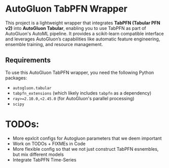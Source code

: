 # AutoGluon TabPFN Wrapper

This project is a lightweight wrapper that integrates **TabPFN (Tabular PFN v2)** into **AutoGluon Tabular**, enabling you to use TabPFN as part of AutoGluon's AutoML pipeline. It provides a scikit-learn compatible interface and leverages AutoGluon’s capabilities like automatic feature engineering, ensemble training, and resource management.

## Requirements

To use this AutoGluon TabPFN wrapper, you need the following Python packages:

- `autogluon.tabular`
- `tabpfn_extensions` (which likely includes `tabpfn` as a dependency)
- `ray>=2.10.0,<2.45.0` (for AutoGluon's parallel processing)
- `scipy`


# TODOs: 
- More epxlcit configs for Autogluon parameters that we deem important
- Work on TODOs + FIXMEs in Code
- More flexible config so that we not just construct TabPFN esnembles, but mix different models 
- Integrate TabPFN Time-Series